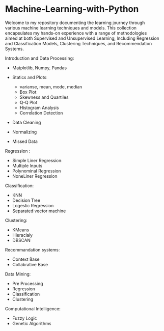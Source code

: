 # Machine-Learning-with-Python

Welcome to my repository documenting the learning journey through various machine learning techniques and models. This collection encapsulates my hands-on experience with a range of methodologies aimed at both Supervised and Unsupervised Learning, Including Regression and Classification Models, Clustering Techniques, and Recommendation Systems.

Introduction and Data Processing:
    
   * Matplotlib, Numpy, Pandas
   * Statics and Plots:
        * varianse, mean, mode, median
        * Box Plot
        * Skewness and Quartiles
        * Q-Q Plot
        * Histogram Analysis
        * Correlation Detection
          
   * Data Cleaning
   * Normalizing
   * Missed Data

Regression :
    
   * Simple Liner Regression
   * Multiple Inputs
   * Polynominal Regression
   * NoneLiner Regression
    
Classification:

   * KNN
   * Decision Tree
   * Logestic Regression
   * Separated vector machine
   
Clustering:
  
   * KMeans
   * Hieracialy
   * DBSCAN

Recommandation systems:
   
   * Context Base
   * Collabrative Base

Data Mining:

   * Pre Processing
   * Regression
   * Classification
   * Clustering

Computational Intelligence:

   * Fuzzy Logic
   * Genetic Algorithms

   
